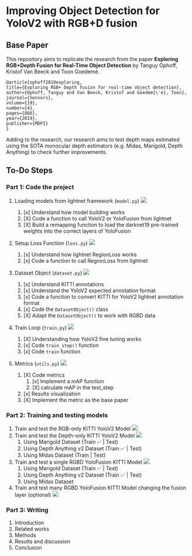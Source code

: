 # Improving Object Detection for YoloV2 with RGB+D fusion

## Base Paper

This repository aims to replicate the research from the paper **Exploring RGB+Depth Fusion for Real-Time
Object Detection** by Tanguy Ophoff, Kristof Van Beeck and Toon Goedemé. 

    @article{ophoff2019exploring,
    title={Exploring RGB+ Depth fusion for real-time object detection},
    author={Ophoff, Tanguy and Van Beeck, Kristof and Goedem{\'e}, Toon},
    journal={Sensors},
    volume={19},
    number={4},
    pages={866},
    year={2019},
    publisher={MDPI}
    }

Adding to the research, our research aims to test depth maps estimated using the SOTA monocular depth estimators (e.g. Midas, Marigold, Depth Anything) to check further improvements. 

## To-Do Steps


### Part 1: Code the project

1. Loading models from lightnet framework (`model.py`) ![](https://geps.dev/progress/100) 
    1. [x] Understand how model building works
    2. [X] Code a function to call YoloV2 or YoloFusion from lightnet
    3. [X] Build a remapping function to load the darknet19 pre-trained weights into the correct layers of YoloFusion

2. Setup Loss Function (`loss.py`) ![](https://geps.dev/progress/100) 
    1. [x] Understand how lightnet RegionLoss works
    2. [x] Code a function to call RegionLoss from lightnet

3. Dataset Object (`dataset.py`) ![](https://geps.dev/progress/100) 
    1. [x] Understand KITTI annotations 
    2. [x] Understand the YoloV2 expected annotation format
    3. [x] Code a function to convert KITTI for YoloV2 lightnet annotation format
    4. [x] Code the `DatasetObject()` class
    5. [X] Adapt the `DatasetObject()` to work with RGBD data

4. Train Loop (`train.py`) ![](https://geps.dev/progress/100) 
    1. [X] Understanding how YoloV2 fine tuning works
    2. [x] Code `train_step()` function
    3. [x] Code `train` function 

5. Metrics (`utils.py`) ![](https://geps.dev/progress/100) 
    1. [X] Code metrics
       1. [x] Implement a mAP function
       2. [X] calculate mAP in the test_step
    2. [x] Results visualization  
    3. [X] Implement the metric as the base paper
   


### Part 2: Training and testing models

1. Train and test the RGB-only KITTI YoloV2 Model ![](https://geps.dev/progress/50) 
2. Train and test the Depth-only KITTI YoloV2 Model ![](https://geps.dev/progress/50) 
   1. Using Marigold Dataset (Train :white_check_mark: | Test)
   2. Using Depth Anything v2 Dataset (Train :white_check_mark: | Test)
   3. Using Midas Dataset (Train | Test)
3. Train and test a single RGBD YoloFusion KITTI Model ![](https://geps.dev/progress/50) 
   1. Using Marigold Dataset (Train :white_check_mark: | Test)
   2. Using Depth Anything v2 Dataset (Train :white_check_mark: | Test)
   3. Using Midas Dataset 
4. Train and test many RGBD YoloFusion KITTI Model changing the fusion layer (optional) ![](https://geps.dev/progress/0)
   
### Part 3: Writing

1. Introduction
2. Related works
3. Methods
4. Results and discussion
5. Conclusion
   

